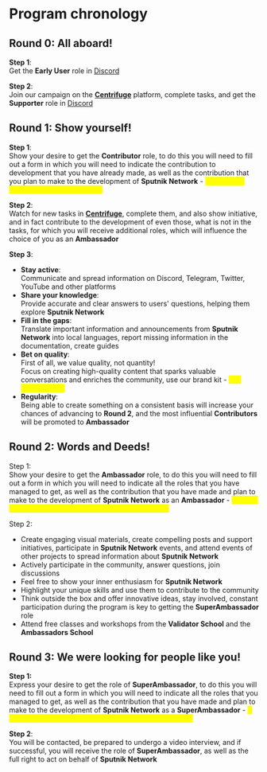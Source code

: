 # Program chronology

## Round 0: All aboard!&#x20;

**Step 1**: \
Get the **Early User** role in [Discord](https://discord.gg/GHQ57qkx8T)&#x20;

**Step 2**: \
Join our campaign on the [**Centrifuge**](https://centrifuge.digital/) platform, complete tasks, and get the **Supporter** role in [Discord](https://discord.gg/GHQ57qkx8T)&#x20;

## Round 1: Show yourself!&#x20;

**Step 1**: \
Show your desire to get the **Contributor** role, to do this you will need to fill out a form in which you will need to indicate the contribution to development that you have already made, as well as the contribution that you plan to make to the development of **Sputnik Network** - _<mark style="color:yellow;">**a link to the form will be published soon**</mark>_&#x20;

**Step 2**: \
Watch for new tasks in [**Centrifuge**](https://centrifuge.digital/), complete them, and also show initiative, and in fact contribute to the development of even those, what is not in the tasks, for which you will receive additional roles, which will influence the choice of you as an **Ambassador**

**Step 3**:&#x20;

* **Stay active**:\
  Communicate and spread information on Discord, Telegram, Twitter, YouTube and other platforms&#x20;
* **Share your knowledge**:\
  Provide accurate and clear answers to users' questions, helping them explore **Sputnik Network**&#x20;
* **Fill in the gaps**:\
  Translate important information and announcements from **Sputnik Network** into local languages, report missing information in the documentation, create guides&#x20;
* **Bet on quality**: \
  First of all, we value quality, not quantity! \
  Focus on creating high-quality content that sparks valuable conversations and enriches the community, use our brand kit - _<mark style="color:yellow;">**link coming soon**</mark>_&#x20;
* **Regularity**: \
  Being able to create something on a consistent basis will increase your chances of advancing to **Round 2**, and the most influential **Contributors** will be promoted to **Ambassador**&#x20;

## Round 2: Words and Deeds!&#x20;

Step 1: \
Show your desire to get the **Ambassador** role, to do this you will need to fill out a form in which you will need to indicate all the roles that you have managed to get, as well as the contribution that you have made and plan to make to the development of **Sputnik Network** as an **Ambassador** - _<mark style="color:yellow;">**a link to the form will be published at the end of Round 1**</mark>_&#x20;

Step 2:&#x20;

* Create engaging visual materials, create compelling posts and support initiatives, participate in **Sputnik Network** events, and attend events of other projects to spread information about **Sputnik Network**&#x20;
* Actively participate in the community, answer questions, join discussions&#x20;
* Feel free to show your inner enthusiasm for **Sputnik Network**&#x20;
* Highlight your unique skills and use them to contribute to the community&#x20;
* Think outside the box and offer innovative ideas, stay involved, constant participation during the program is key to getting the **SuperAmbassador** role&#x20;
* Attend free classes and workshops from the **Validator School** and the **Ambassadors School** &#x20;

## &#x20;Round 3: We were looking for people like you!&#x20;

**Step 1:** \
Express your desire to get the role of **SuperAmbassador**, to do this you will need to fill out a form in which you will need to indicate all the roles that you managed to get, as well as the contribution that you have made and plan to make to the development of **Sputnik Network** as a **SuperAmbassador** - _<mark style="color:yellow;">**a link to the form will be published at the end of Round 2**</mark>_&#x20;

**Step 2**: \
You will be contacted, be prepared to undergo a video interview, and if successful, you will receive the role of **SuperAmbassador**, as well as the full right to act on behalf of **Sputnik Network**
